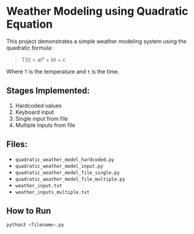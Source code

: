 # Weather Modeling using Quadratic Equation

This project demonstrates a simple weather modeling system using the quadratic formula:
> T(t) = at² + bt + c

Where `T` is the temperature and `t` is the time.

## Stages Implemented:
1. Hardcoded values
2. Keyboard input
3. Single input from file
4. Multiple inputs from file

## Files:
- `quadratic_weather_model_hardcoded.py`
- `quadratic_weather_model_input.py`
- `quadratic_weather_model_file_single.py`
- `quadratic_weather_model_file_multiple.py`
- `weather_input.txt`
- `weather_inputs_multiple.txt`

## How to Run
```bash
python3 <filename>.py
```